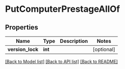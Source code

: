 # PutComputerPrestageAllOf

## Properties
Name | Type | Description | Notes
------------ | ------------- | ------------- | -------------
**version_lock** | **int** |  | [optional] 

[[Back to Model list]](../README.md#documentation-for-models) [[Back to API list]](../README.md#documentation-for-api-endpoints) [[Back to README]](../README.md)


